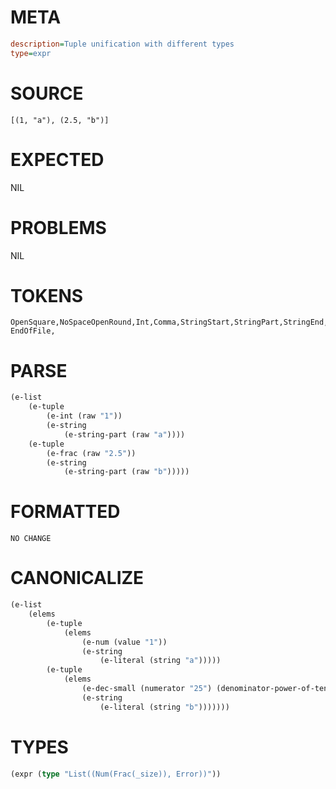 # META
~~~ini
description=Tuple unification with different types
type=expr
~~~
# SOURCE
~~~roc
[(1, "a"), (2.5, "b")]
~~~
# EXPECTED
NIL
# PROBLEMS
NIL
# TOKENS
~~~zig
OpenSquare,NoSpaceOpenRound,Int,Comma,StringStart,StringPart,StringEnd,CloseRound,Comma,OpenRound,Float,Comma,StringStart,StringPart,StringEnd,CloseRound,CloseSquare,
EndOfFile,
~~~
# PARSE
~~~clojure
(e-list
	(e-tuple
		(e-int (raw "1"))
		(e-string
			(e-string-part (raw "a"))))
	(e-tuple
		(e-frac (raw "2.5"))
		(e-string
			(e-string-part (raw "b")))))
~~~
# FORMATTED
~~~roc
NO CHANGE
~~~
# CANONICALIZE
~~~clojure
(e-list
	(elems
		(e-tuple
			(elems
				(e-num (value "1"))
				(e-string
					(e-literal (string "a")))))
		(e-tuple
			(elems
				(e-dec-small (numerator "25") (denominator-power-of-ten "1") (value "2.5"))
				(e-string
					(e-literal (string "b")))))))
~~~
# TYPES
~~~clojure
(expr (type "List((Num(Frac(_size)), Error))"))
~~~
